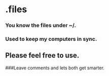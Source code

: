 # .files
### You know the files under ~/.
### Used to keep my computers in sync. 

## Please feel free to use.
###Leave comments and lets both get smarter.

